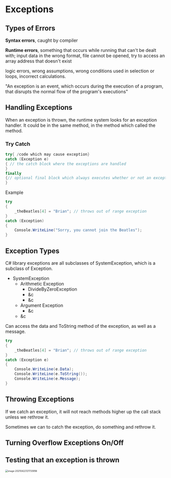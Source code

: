 # Exceptions

## Types of Errors

**Syntax errors**, caught by compiler

**Runtime errors**, something that occurs while running that can't be dealt with; input data in the wrong format, file cannot be opened, try to access an array address that doesn't exist

logic errors, wrong assumptions, wrong conditions used in selection or loops, incorrect calculations.

"An exception is an event, which occurs during the execution of a program, that disrupts the normal flow of the program's executions"

## Handling Exceptions

When an exception is thrown, the runtime system looks for an exception handler. It could be in the same method, in the method which called the method.

### Try Catch

```c#
try{ /code which may cause exception}
catch (Exception e)
{ // the catch block where the exceptions are handled
}
finally 
{// optional final block which always executes whether or not an exception occurred
}
```

Example

```c#
try
{
	_theBeatles[4] = "Brian"; // throws out of range exception
}
catch (Exception)
{
	Console.WriteLine("Sorry, you cannot join the Beatles");
}
```

## Exception Types

C# library exceptions are all subclasses of SystemException, which is a subclass of Exception.

* SystemException
  * Arithmetic Exception
    * DivideByZeroException
    * &c
    * &c
  * Argument Exception
    * &c
  * &c

Can access the data and ToString method of the exception, as well as a message. 

```c#
try
{
	_theBeatles[4] = "Brian"; // throws out of range exception
}
catch (Exception e)
{
	Console.WriteLine(e.Data);
    Console.WriteLine(e.ToString());
    Console.WriteLine(e.Message);
}
```

## Throwing Exceptions

If we catch an exception, it will not reach methods higher up the call stack unless we rethrow it.

Sometimes we can to catch the exception, do something and rethrow it.

## Turning Overflow Exceptions On/Off



## Testing that an exception is thrown

<img src="C:\Users\jackd\AppData\Roaming\Typora\typora-user-images\image-20210422121733956.png" alt="image-20210422121733956" style="zoom:50%;" />